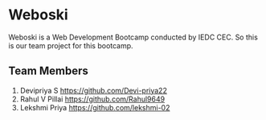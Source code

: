 # Weboski
Weboski is a Web Development Bootcamp conducted by IEDC CEC.
So this is our team project for this bootcamp.

## Team Members
1. Devipriya S https://github.com/Devi-priya22
2. Rahul V Pillai https://github.com/Rahul9649
3. Lekshmi Priya https://github.com/lekshmi-02
